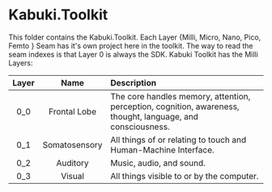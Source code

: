 # Kabuki.Toolkit

This folder contains the Kabuki.Toolkit. Each Layer {Milli, Micro, Nano, Pico, Femto } Seam has it's own project here in the toolkit. The way to read the seam indexes is that Layer 0 is always the SDK. Kabuki Toolkit has the Milli Layers:

| Layer |     Name      | Description |
|:-----:|:-------------:|:------------|
|  0_0  | Frontal Lobe  | The core handles memory, attention, perception, cognition, awareness, thought, language, and consciousness. |
|  0_1  | Somatosensory | All things of or relating to touch and Human-Machine Interface. |
|  0_2  |    Auditory   | Music, audio, and sound. |
|  0_3  |    Visual     | All things visible to or by the computer. |
